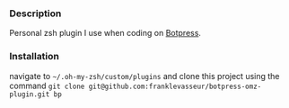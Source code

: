 ### Description

Personal zsh plugin I use when coding on [Botpress](https://github.com/botpress/botpress).

### Installation

navigate to `~/.oh-my-zsh/custom/plugins`
and clone this project using the command `git clone git@github.com:franklevasseur/botpress-omz-plugin.git bp`
